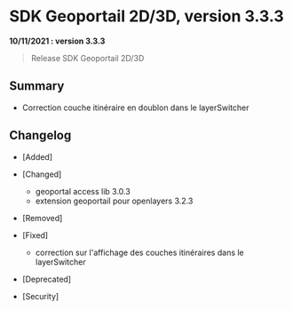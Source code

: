 # SDK Geoportail 2D/3D, version 3.3.3

**10/11/2021 : version 3.3.3**

> Release SDK Geoportail 2D/3D

## Summary

* Correction couche itinéraire en doublon dans le layerSwitcher
 
## Changelog

* [Added]

* [Changed]

    - geoportal access lib 3.0.3
    - extension geoportail pour openlayers 3.2.3

* [Removed]

* [Fixed]

    - correction sur l'affichage des couches itinéraires dans le layerSwitcher

* [Deprecated]

* [Security]

